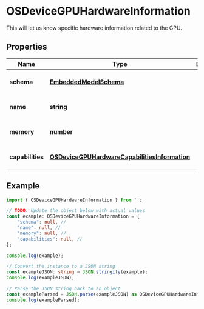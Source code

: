 
# OSDeviceGPUHardwareInformation

This will let us know specific hardware information related to the GPU.

## Properties

Name | Type | Description | Notes
------------ | ------------- | ------------- | -------------
**schema** | [**EmbeddedModelSchema**](EmbeddedModelSchema) |  | [optional] [default to undefined]
**name** | **string** |  | [optional] [default to undefined]
**memory** | **number** |  | [optional] [default to undefined]
**capabilities** | [**OSDeviceGPUHardwareCapabilitiesInformation**](OSDeviceGPUHardwareCapabilitiesInformation) |  | [optional] [default to undefined]

## Example

```typescript
import { OSDeviceGPUHardwareInformation } from '';

// TODO: Update the object below with actual values
const example: OSDeviceGPUHardwareInformation = {
    "schema": null, // 
    "name": null, // 
    "memory": null, // 
    "capabilities": null, // 
};

console.log(example);

// Convert the instance to a JSON string
const exampleJSON: string = JSON.stringify(example);
console.log(exampleJSON);

// Parse the JSON string back to an object
const exampleParsed = JSON.parse(exampleJSON) as OSDeviceGPUHardwareInformation;
console.log(exampleParsed);
```




